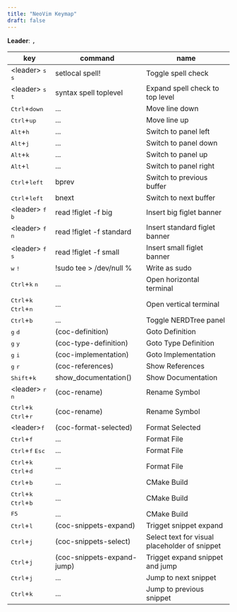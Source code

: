 ```yaml
---
title: "NeoVim Keymap"
draft: false
---
```


**Leader**: <kbd>,</kbd>

key | command | name
--|--|--
\<leader\> <kbd>s</kbd> <kbd>s</kbd> | setlocal spell! | Toggle spell check
\<leader\> <kbd>s</kbd> <kbd>t</kbd> | syntax spell toplevel | Expand spell check to top level
<kbd>Ctrl</kbd>+<kbd>down</kbd> | ... | Move line down
<kbd>Ctrl</kbd>+<kbd>up</kbd> | ... | Move line up
<kbd>Alt</kbd>+<kbd>h</kbd> | ... | Switch to panel left
<kbd>Alt</kbd>+<kbd>j</kbd> | ... | Switch to panel down
<kbd>Alt</kbd>+<kbd>k</kbd> | ... | Switch to panel up
<kbd>Alt</kbd>+<kbd>l</kbd> | ... | Switch to panel right
<kbd>Ctrl</kbd>+<kbd>left</kbd> | bprev | Switch to previous buffer
<kbd>Ctrl</kbd>+<kbd>left</kbd> | bnext | Switch to next buffer
\<leader\> <kbd>f</kbd> <kbd>b</kbd> | read !figlet -f big | Insert big figlet banner
\<leader\> <kbd>f</kbd> <kbd>n</kbd> | read !figlet -f standard | Insert standard figlet banner
\<leader\> <kbd>f</kbd> <kbd>s</kbd> | read !figlet -f small | Insert small figlet banner
<kbd>w</kbd> <kbd>!</kbd> | !sudo tee > /dev/null % | Write as sudo
<kbd>Ctrl</kbd>+<kbd>k</kbd> <kbd>n</kbd> | ... | Open horizontal terminal
<kbd>Ctrl</kbd>+<kbd>k</kbd> <kbd>Ctrl</kbd>+<kbd>n</kbd> | ... | Open vertical terminal
<kbd>Ctrl</kbd>+<kbd>b</kbd> | ... | Toggle NERDTree panel
<kbd>g</kbd> <kbd>d</kbd> | (coc-definition) | Goto Definition
<kbd>g</kbd> <kbd>y</kbd> | (coc-type-definition) | Goto Type Definition
<kbd>g</kbd> <kbd>i</kbd> | (coc-implementation) | Goto Implementation
<kbd>g</kbd> <kbd>r</kbd> | (coc-references) | Show References
<kbd>Shift</kbd>+<kbd>k</kbd> | show_documentation() | Show Documentation
\<leader\> <kbd>r</kbd> <kbd>n</kbd> | (coc-rename) | Rename Symbol
<kbd>Ctrl</kbd>+<kbd>k</kbd> <kbd>Ctrl</kbd>+<kbd>r</kbd> | (coc-rename) | Rename Symbol
\<leader\><kbd>f</kbd> | (coc-format-selected) | Format Selected
<kbd>Ctrl</kbd>+<kbd>f</kbd> | ... | Format File
<kbd>Ctrl</kbd>+<kbd>f</kbd> <kbd>Esc</kbd> | ... | Format File
<kbd>Ctrl</kbd>+<kbd>k</kbd> <kbd>Ctrl</kbd>+<kbd>d</kbd> | ... | Format File
<kbd>Ctrl</kbd>+<kbd>b</kbd> | ... | CMake Build
<kbd>Ctrl</kbd>+<kbd>k</kbd> <kbd>Ctrl</kbd>+<kbd>b</kbd> | ... | CMake Build
<kbd>F5</kbd> | ... | CMake Build
<kbd>Ctrl</kbd>+<kbd>l</kbd> | (coc-snippets-expand) | Trigget snippet expand
<kbd>Ctrl</kbd>+<kbd>j</kbd> | (coc-snippets-select) | Select text for visual placeholder of snippet
<kbd>Ctrl</kbd>+<kbd>j</kbd> | (coc-snippets-expand-jump) | Trigget expand snippet and jump
<kbd>Ctrl</kbd>+<kbd>j</kbd> | ... | Jump to next snippet
<kbd>Ctrl</kbd>+<kbd>k</kbd> | ... | Jump to previous snippet

